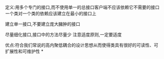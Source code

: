 定义:用多个专门的接口,而不使用单一的总接口客户端不应该依赖它不需要的接口
ー个类对一个类的依赖应该建立在最小的接口上

建立单一接口,不要建立庞大臃肿的接口

尽量细化接口,接口中的方法尽量少
注意适度原则,一定要适度

优点:符合我们常说的高内聚低耦合的设计思想从而使得类具有很好的可读性、可扩展性和可维护性 *